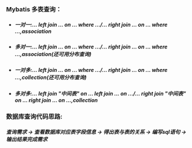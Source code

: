 ### Mybatis 多表查询：
* ##### 一对一:... left join ... on ... where .../... right join ... on ... where ...,association
* ##### 多对一:... left join ... on ... where .../... right join ... on ... where ...,association(还可用分布查询)
* ##### 一对多:... left join ... on ... where .../... right join ... on ... where ...,collection(还可用分布查询)
* ##### 多对多:... left join "中间表" on ... left join ... on .../... right join "中间表" on ... right join ... on ...,collection

### 数据库查询代码思路:
##### 查询需求 -> 查看数据库对应表字段信息 -> 得出表与表的关系 -> 编写sql语句 -> 输出结果完成需求 
